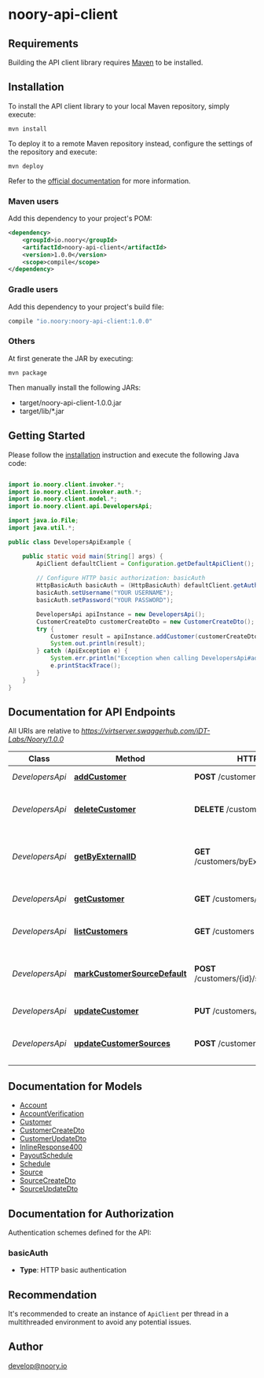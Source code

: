 # noory-api-client

## Requirements

Building the API client library requires [Maven](https://maven.apache.org/) to be installed.

## Installation

To install the API client library to your local Maven repository, simply execute:

```shell
mvn install
```

To deploy it to a remote Maven repository instead, configure the settings of the repository and execute:

```shell
mvn deploy
```

Refer to the [official documentation](https://maven.apache.org/plugins/maven-deploy-plugin/usage.html) for more information.

### Maven users

Add this dependency to your project's POM:

```xml
<dependency>
    <groupId>io.noory</groupId>
    <artifactId>noory-api-client</artifactId>
    <version>1.0.0</version>
    <scope>compile</scope>
</dependency>
```

### Gradle users

Add this dependency to your project's build file:

```groovy
compile "io.noory:noory-api-client:1.0.0"
```

### Others

At first generate the JAR by executing:

    mvn package

Then manually install the following JARs:

* target/noory-api-client-1.0.0.jar
* target/lib/*.jar

## Getting Started

Please follow the [installation](#installation) instruction and execute the following Java code:

```java

import io.noory.client.invoker.*;
import io.noory.client.invoker.auth.*;
import io.noory.client.model.*;
import io.noory.client.api.DevelopersApi;

import java.io.File;
import java.util.*;

public class DevelopersApiExample {

    public static void main(String[] args) {
        ApiClient defaultClient = Configuration.getDefaultApiClient();
        
        // Configure HTTP basic authorization: basicAuth
        HttpBasicAuth basicAuth = (HttpBasicAuth) defaultClient.getAuthentication("basicAuth");
        basicAuth.setUsername("YOUR USERNAME");
        basicAuth.setPassword("YOUR PASSWORD");

        DevelopersApi apiInstance = new DevelopersApi();
        CustomerCreateDto customerCreateDto = new CustomerCreateDto(); // CustomerCreateDto | Customer record to add
        try {
            Customer result = apiInstance.addCustomer(customerCreateDto);
            System.out.println(result);
        } catch (ApiException e) {
            System.err.println("Exception when calling DevelopersApi#addCustomer");
            e.printStackTrace();
        }
    }
}

```

## Documentation for API Endpoints

All URIs are relative to *https://virtserver.swaggerhub.com/iDT-Labs/Noory/1.0.0*

Class | Method | HTTP request | Description
------------ | ------------- | ------------- | -------------
*DevelopersApi* | [**addCustomer**](docs/DevelopersApi.md#addCustomer) | **POST** /customers | adds a customer
*DevelopersApi* | [**deleteCustomer**](docs/DevelopersApi.md#deleteCustomer) | **DELETE** /customers/{id} | Delete a single customer record.
*DevelopersApi* | [**getByExternalID**](docs/DevelopersApi.md#getByExternalID) | **GET** /customers/byExternalId/{externalId} | GETs a single customer its external ID
*DevelopersApi* | [**getCustomer**](docs/DevelopersApi.md#getCustomer) | **GET** /customers/{id} | Gets a single customer
*DevelopersApi* | [**listCustomers**](docs/DevelopersApi.md#listCustomers) | **GET** /customers | Gets a list of customers
*DevelopersApi* | [**markCustomerSourceDefault**](docs/DevelopersApi.md#markCustomerSourceDefault) | **POST** /customers/{id}/sources/{sid}/default | Marks a customer payment source as default
*DevelopersApi* | [**updateCustomer**](docs/DevelopersApi.md#updateCustomer) | **PUT** /customers/{id} | Updates a customer
*DevelopersApi* | [**updateCustomerSources**](docs/DevelopersApi.md#updateCustomerSources) | **POST** /customers/{id}/sources | Adds a payment source to customer


## Documentation for Models

 - [Account](docs/Account.md)
 - [AccountVerification](docs/AccountVerification.md)
 - [Customer](docs/Customer.md)
 - [CustomerCreateDto](docs/CustomerCreateDto.md)
 - [CustomerUpdateDto](docs/CustomerUpdateDto.md)
 - [InlineResponse400](docs/InlineResponse400.md)
 - [PayoutSchedule](docs/PayoutSchedule.md)
 - [Schedule](docs/Schedule.md)
 - [Source](docs/Source.md)
 - [SourceCreateDto](docs/SourceCreateDto.md)
 - [SourceUpdateDto](docs/SourceUpdateDto.md)


## Documentation for Authorization

Authentication schemes defined for the API:
### basicAuth

- **Type**: HTTP basic authentication


## Recommendation

It's recommended to create an instance of `ApiClient` per thread in a multithreaded environment to avoid any potential issues.

## Author

develop@noory.io

